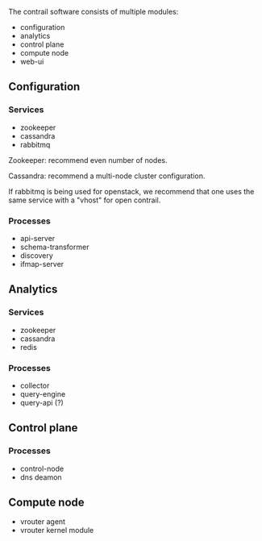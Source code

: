 The contrail software consists of multiple modules:
* configuration
* analytics
* control plane
* compute node
* web-ui

## Configuration

### Services
* zookeeper
* cassandra
* rabbitmq

Zookeeper: recommend even number of nodes.

Cassandra: recommend a multi-node cluster configuration.

If rabbitmq is being used for openstack, we recommend that one uses the same service with a "vhost" for open contrail.

### Processes
* api-server
* schema-transformer
* discovery
* ifmap-server

## Analytics

### Services
* zookeeper
* cassandra
* redis

### Processes
* collector
* query-engine
* query-api (?)

## Control plane

### Processes
* control-node
* dns deamon

## Compute node
* vrouter agent
* vrouter kernel module
